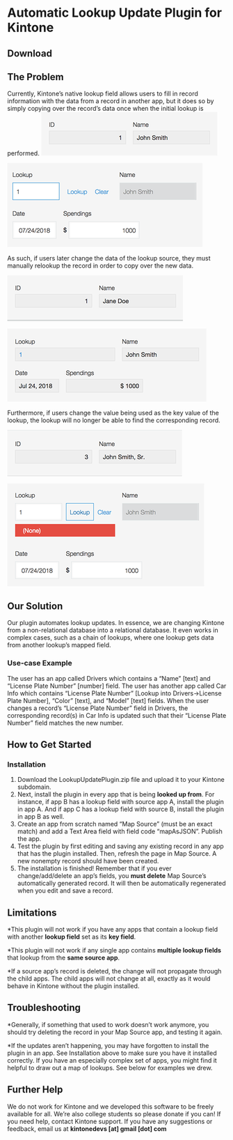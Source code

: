 # Automatic Lookup Update Plugin for Kintone
## Download

## The Problem
Currently, Kintone’s native lookup field allows users to fill in record information with the data from a record in another app, but it does so by simply copying over the record’s data once when the initial lookup is performed. 
![](plugin/readmeIMG/0.png "record in source app")

![](plugin/readmeIMG/1.png "using an ID to lookup a record and get the corresponding name")

As such, if users later change the data of the lookup source, they must manually relookup the record in order to copy over the new data.

![](plugin/readmeIMG/4.png "If I change the name here...")

![](plugin/readmeIMG/2.png "...it doesn't change here unless I manually edit this record.")

Furthermore, if users change the value being used as the key value of the lookup, the lookup will no longer be able to find the corresponding record.

![](plugin/readmeIMG/5.png "If I change the ID...")

![](plugin/readmeIMG/3.png "...the lookup can't find the record anymore.")

## Our Solution
Our plugin automates lookup updates. In essence, we are changing Kintone from a non-relational database into a relational database. It even works in complex cases, such as a chain of lookups, where one lookup gets data from another lookup’s mapped field.

### Use-case Example
The user has an app called Drivers which contains a “Name” [text] and “License Plate Number” [number] field. The user has another app called Car Info which contains “License Plate Number” [Lookup into Drivers->License Plate Number], “Color” [text], and “Model” [text] fields. When the user changes a record’s “License Plate Number” field in Drivers, the corresponding record(s) in Car Info is updated such that their “License Plate Number” field matches the new number.


## How to Get Started

### Installation
1. Download the LookupUpdatePlugin.zip file and upload it to your Kintone subdomain.
2. Next, install the plugin in every app that is being __looked up from__. For instance, if app B has a lookup field with source app A, install the plugin in app A. And if app C has a lookup field with source B, install the plugin in app B as well. 
3. Create an app from scratch named “Map Source” (must be an exact match) and add a Text Area field with field code  “mapAsJSON”. Publish the app.
4. Test the plugin by first editing and saving any existing record in any app that has the plugin installed. Then, refresh the page in Map Source. A new nonempty record should have been created.
5. The installation is finished! Remember that if you ever change/add/delete an app’s fields, you __must delete__ Map Source’s automatically generated record. It will then be automatically regenerated when you edit and save a record.

## Limitations
*This plugin will not work if you have any apps that contain a lookup field with another __lookup field__ set as its __key field__.

*This plugin will not work if any single app contains __multiple lookup fields__ that lookup from the __same source app__.

*If a source app’s record is deleted, the change will not propagate through the child apps. The child apps will not change at all, exactly as it would behave in Kintone without the plugin installed.

## Troubleshooting
*Generally, if something that used to work doesn’t work anymore, you should try deleting the record in your Map Source app, and testing it again.

*If the updates aren’t happening, you may have forgotten to install the plugin in an app. See Installation above to make sure you have it installed correctly. If you have an especially complex set of apps, you might find it helpful to draw out a map of lookups. See below for examples we drew.

## Further Help
We do not work for Kintone and we developed this software to be freely available for all. We’re also college students so please donate if you can! If you need help, contact Kintone support. If you have any suggestions or feedback, email us at 
__kintonedevs [at] gmail [dot] com__
